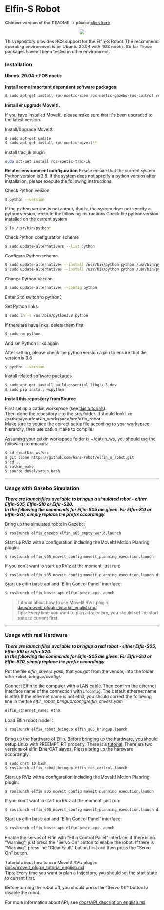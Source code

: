 Elfin-S Robot
======


Chinese version of the README -> please [click here](./README_cn.md)


<p align="center">
  <img src="docs/images/elfin.png" />
</p>

This repository provides ROS support for the Elfin-S Robot. The recommend operating environment is on Ubuntu 20.04 with ROS noetic. So far These packages haven't been tested in other environment.

### Installation

#### Ubuntu 20.04 + ROS noetic

**Install some important dependent software packages:**
```sh
$ sudo apt-get install ros-noetic-soem ros-noetic-gazebo-ros-control ros-noetic-ros-control ros-noetic-ros-controllers
```
**Install or upgrade MoveIt!.** 

If you have installed MoveIt!, please make sure that it's been upgraded to the latest version.

Install/Upgrade MoveIt!:

```sh
$ sudo apt-get update
$ sudo apt-get install ros-noetic-moveit-*
```

install trac_ik plugin
```sh
sudo apt-get install ros-noetic-trac-ik
```

**Related environment configuration**
Please ensure that the current system Python version is 3.8. 
If the system does not specify a python version after installation, please execute the following instructions

Check Python version
```sh
$ python --version
```

If the python version is not output, that is, the system does not specify a python version, execute the following instructions
Check the python version installed on the current system
```sh
$ ls /usr/bin/python*
```

Check Python configuration scheme
```sh
$ sudo update-alternativers --list python
```

Configure Python scheme
```sh
$ sudo update-alternatives --install /usr/bin/python python /usr/bin/python2 1
$ sudo update-alternatives --install /usr/bin/python python /usr/bin/python3 2
```

Change Python Version
```sh
$ sudo update-alternatives --config python
```
Enter 2 to switch to python3

Set Python links
```sh
$ sudo ln -s /usr/bin/python3.8 python
```

If there are hava links, delete them first
```sh
$ sudo rm python
```
And set Python links again

After setting, please check the python version again to ensure that the version is 3.8
```sh
$ python --version
```

Install related software packages
```sh
$ sudo apt-get install build-essential libgtk-3-dev
$ sudo pip install wxpython
```

**Install this repository from Source**

First set up a catkin workspace (see [this tutorials](http://wiki.ros.org/catkin/Tutorials)).  
Then clone the repository into the src/ folder. It should look like /path/to/your/catkin_workspace/src/elfin_robot.  
Make sure to source the correct setup file according to your workspace hierarchy, then use catkin_make to compile.  

Assuming your catkin workspace folder is ~/catkin_ws, you should use the following commands:
```sh
$ cd ~/catkin_ws/src
$ git clone https://github.com/hans-robot/elfin_s_robot.git
$ cd ..
$ catkin_make
$ source devel/setup.bash
```


---

### Usage with Gazebo Simulation

***There are launch files available to bringup a simulated robot - either Elfin-S05, Elfin-S10 or Elfin-S20.  
In the following the commands for Elfin-S05 are given. For Elfin-S10 or Elfin-S20, simply replace the prefix accordingly.***

Bring up the simulated robot in Gazebo:
```sh
$ roslaunch elfin_gazebo elfin_s05_empty_world.launch
```

Start up RViz with a configuration including the MoveIt! Motion Planning plugin:
```sh
$ roslaunch elfin_s05_moveit_config moveit_planning_execution.launch
```
If you don't want to start up RViz at the moment, just run:
```sh
$ roslaunch elfin_s05_moveit_config moveit_planning_execution.launch display:=false
```

Start up elfin basic api and "Elfin Control Panel" interface:
```sh
$ roslaunch elfin_basic_api elfin_basic_api.launch
```

> Tutorial about how to use MoveIt! RViz plugin: [docs/moveit_plugin_tutorial_english.md](docs/moveit_plugin_tutorial_english.md)  
Tips:
Every time you want to plan a trajectory, you should set the start state to current first.


---

###  Usage with real Hardware

***There are launch files available to bringup a real robot - either Elfin-S05, Elfin-S10 or Elfin-S20.  
In the following the commands for Elfin-S05 are given. For Elfin-S10 or Elfin-S20, simply replace the prefix accordingly.***

Put the file *elfin_drivers.yaml*, that you got from the vendor, into the folder elfin_robot_bringup/config/.

Connect Elfin to the computer with a LAN cable. Then confirm the ethernet interface name of the connection with `ifconfig`. The default ethernet name is eth0. If the ethernet name is not eth0, you should correct the following line in the file *elfin_robot_bringup/config/elfin_drivers.yaml* 

```
elfin_ethernet_name: eth0
```

Load Elfin robot model：
```sh
$ roslaunch elfin_robot_bringup elfin_s05_bringup.launch
```

Bring up the hardware of Elfin. Before bringing up the hardware, you should setup Linux with PREEMPT_RT properly. There is a [tutorial](https://wiki.linuxfoundation.org/realtime/documentation/howto/applications/preemptrt_setup). There are two versions of elfin EtherCAT slaves. Please bring up the hardware accordingly.

```sh
$ sudo chrt 10 bash
$ roslaunch elfin_robot_bringup elfin_ros_control.launch
```
Start up RViz with a configuration including the MoveIt! Motion Planning plugin:
```sh
$ roslaunch elfin_s05_moveit_config moveit_planning_execution.launch
```
If you don't want to start up RViz at the moment, just run:
```sh
$ roslaunch elfin_s05_moveit_config moveit_planning_execution.launch display:=false
```

Start up elfin basic api and "Elfin Control Panel" interface:
```sh
$ roslaunch elfin_basic_api elfin_basic_api.launch
```

Enable the servos of Elfin with "Elfin Control Panel" interface: if there is no "Warning", just press the "Servo On" button to enable the robot. If there is "Warning", press the "Clear Fault" button first and then press the "Servo On" button.

Tutorial about how to use MoveIt! RViz plugin: [docs/moveit_plugin_tutorial_english.md](docs/moveit_plugin_tutorial_english.md)  
Tips:
Every time you want to plan a trajectory, you should set the start state to current first.

Before turning the robot off, you should press the "Servo Off" button to disable the robot.

For more information about API, see [docs/API_description_english.md](docs/API_description_english.md)

